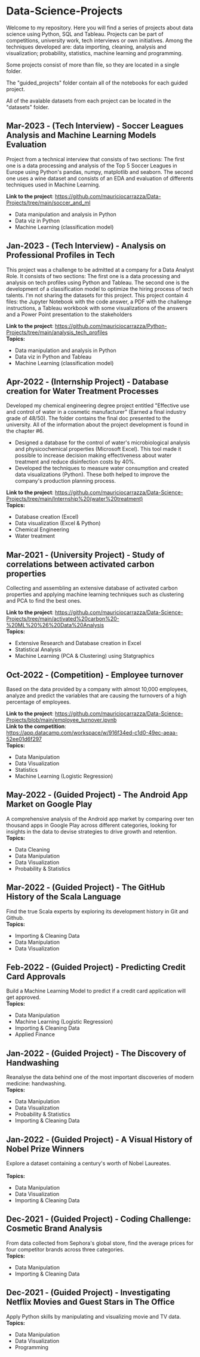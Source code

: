 # Data-Science-Projects
Welcome to my repository. Here you will find a series of projects about data science using Python, SQL and Tableau. Projects can be part of competitions, university work, tech interviews or own initiatives. Among the techniques developed are: data importing, cleaning, analysis and visualization; probability, statistics, machine learning and programming. <br />

Some projects consist of more than file, so they are located in a single folder. <br />

The "guided_projects" folder contain all of the notebooks for each guided project. <br />

All of the avalable datasets from each project can be located in the "datasets" folder. <br />

## Mar-2023 - (Tech Interview) - Soccer Leagues Analysis and Machine Learning Models Evaluation
Project from a technical interview that consists of two sections: The first one is a data processing and analysis of the Top 5 Soccer Leagues in Europe using Python's pandas, numpy, matplotlib and seaborn. The second one uses a wine dataset and consists of an EDA and evaluation of differents techniques used in Machine Learning. <br />

**Link to the project**: https://github.com/mauriciocarrazza/Data-Projects/tree/main/soccer_and_ml <br />
- Data manipulation and analysis in Python
- Data viz in Python
- Machine Learning (classification model)

## Jan-2023 - (Tech Interview) - Analysis on Professional Profiles in Tech
This project was a challenge to be admitted at a company for a Data Analyst Role. It consists of two sections: The first one is a data processing and analysis on tech profiles using Python and Tableau. The second one is the development of a classification model to optimize the hiring process of tech talents. I'm not sharing the datasets for this project. This project contain 4 files: the Jupyter Notebook with the code answer, a PDF with the challenge instructions, a Tableau workbook with some visualizations of the answers and a Power Point presentation to the stakeholders <br />

**Link to the project**: https://github.com/mauriciocarrazza/Python-Projects/tree/main/analysis_tech_profiles  <br />
**Topics:** 
- Data manipulation and analysis in Python
- Data viz in Python and Tableau
- Machine Learning (classification model)

## Apr-2022 - (Internship Project) - Database creation for Water Treatment Processes
Developed my chemical engineering degree project entitled "Effective use and control of water in a cosmetic manufacturer" (Earned a final industry grade of 48/50). The folder contains the final doc presented to the university. All of the information about the project development is found in the chapter #6.
- Designed a database for the control of water's microbiological analysis and physicochemical properties (Microsoft Excel). This tool made it possible to increase decision making effectiveness about water treatment and reduce disinfection costs by 40%.
- Developed the techniques to measure water consumption and created data visualizations (Python). These both helped to improve the company's production planning process. <br />

**Link to the project**:  https://github.com/mauriciocarrazza/Data-Science-Projects/tree/main/Internship%20(water%20treatment) <br />
**Topics:** 
- Database creation (Excel)
- Data visualization (Excel & Python)
- Chemical Engineering
- Water treatment

## Mar-2021 - (University Project) - Study of correlations between activated carbon properties
Collecting and assembling an extensive database of activated carbon properties and applying machine learning techniques such as clustering and PCA to find the best ones. <br />

**Link to the project**: https://github.com/mauriciocarrazza/Data-Science-Projects/tree/main/activated%20carbon%20-%20ML%20%26%20Data%20Analysis <br />
**Topics:** 
- Extensive Research and Database creation in Excel
- Statistical Analysis
- Machine Learning (PCA & Clustering) using Statgraphics

## Oct-2022 - (Competition) - Employee turnover
Based on the data provided by a company with almost 10,000 employees, analyze and predict the variables that are causing the turnovers of a high percentage of employees. <br />

**Link to the project**: https://github.com/mauriciocarrazza/Data-Science-Projects/blob/main/employee_turnover.ipynb <br />
**Link to the competition**: https://app.datacamp.com/workspace/w/916f34ed-c1d0-49ec-aeaa-52ee01d6f297 <br />
**Topics:** 
- Data Manipulation
- Data Visualization
- Statistics
- Machine Learning (Logistic Regression)

## May-2022 - (Guided Project) - The Android App Market on Google Play
A comprehensive analysis of the Android app market by comparing over ten thousand apps in Google Play across different categories, looking for insights in the data to devise strategies to drive growth and retention. <br />
**Topics:** 
- Data Cleaning
- Data Manipulation
- Data Visualization
- Probability & Statistics

## Mar-2022 - (Guided Project) - The GitHub History of the Scala Language
Find the true Scala experts by exploring its development history in Git and Github. <br />
**Topics:** 
- Importing & Cleaning Data
- Data Manipulation
- Data Visualization

## Feb-2022 - (Guided Project) - Predicting Credit Card Approvals
Build a Machine Learning Model to predict if a credit card application will get approved. <br />
**Topics:** 
- Data Manipulation
- Machine Learning (Logistic Regression)
- Importing & Cleaning Data
- Applied Finance

## Jan-2022 - (Guided Project) - The Discovery of Handwashing
Reanalyse the data behind one of the most important discoveries of modern medicine: handwashing. <br />
**Topics:** 
- Data Manipulation
- Data Visualization
- Probability & Statistics
- Importing & Cleaning Data

## Jan-2022 - (Guided Project) - A Visual History of Nobel Prize Winners
Explore a dataset containing a century's worth of Nobel Laureates. <br />
<br />
**Topics:** 
- Data Manipulation
- Data Visualization
- Importing & Cleaning Data

## Dec-2021 - (Guided Project) - Coding Challenge: Cosmetic Brand Analysis
From data collected from Sephora's global store, find the average prices for four competitor brands across three categories. <br />
**Topics:** 
- Data Manipulation
- Importing & Cleaning Data

## Dec-2021 - (Guided Project) - Investigating Netflix Movies and Guest Stars in The Office
Apply Python skills by manipulating and visualizing movie and TV data. <br />
**Topics:** 
- Data Manipulation
- Data Visualization
- Programming
